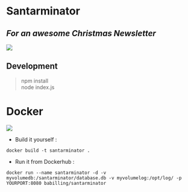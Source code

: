 # Santarminator
## *For an awesome Christmas Newsletter*

![](http://3.bp.blogspot.com/-kTKYuzbFEns/Urnkbujc7RI/AAAAAAAAVQY/0g93xV4wTGw/s1600/Santa11.jpg)

## Development
> npm install  
> node index.js

# Docker

[![](https://img.shields.io/docker/automated/jrottenberg/ffmpeg.svg?style=for-the-badge)](https://hub.docker.com/r/babilling/santarminator/)

- Build it yourself :
```
docker build -t santarminator .
```

- Run it from Dockerhub :
```
docker run --name santarminator -d -v myvolumedb:/santarminator/database.db -v myvolumelog:/opt/log/ -p YOURPORT:8080 babilling/santarminator
```
